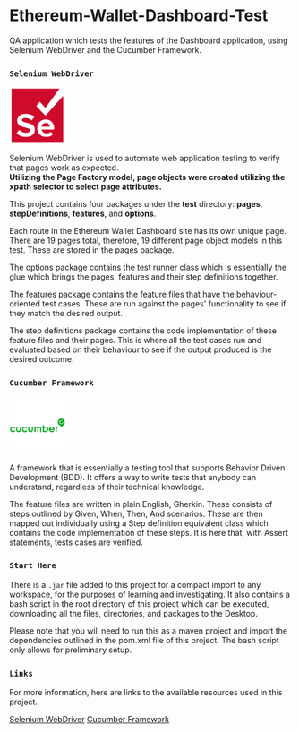 # Ethereum-Wallet-Dashboard-Test
QA application which tests the features of the Dashboard application, using Selenium WebDriver and the Cucumber Framework.

### `Selenium WebDriver`

<a href="https://www.selenium.dev" target="_blank" rel="noreferrer"> <img src="https://raw.githubusercontent.com/devicons/devicon/master/icons/selenium/selenium-original.svg" alt="react" width="100" height="100"/></a>

Selenium WebDriver is used to automate web application testing to verify that pages work as expected.  
**Utilizing the Page Factory model, page objects were created utilizing the xpath selector to select page attributes.**

This project contains four packages under the **test** directory: **pages**, **stepDefinitions**, **features**, and **options**.

Each route in the Ethereum Wallet Dashboard site has its own unique page. There are 19 pages total, therefore, 19 different
page object models in this test. These are stored in the pages package.

The options package contains the test runner class which is essentially the glue which brings the pages, features and their
step definitions together.

The features package contains the feature files that have the behaviour-oriented test cases. These are run against the pages' functionality to see if they match the desired output.

The step definitions package contains the code implementation of these feature files and their pages. This is where all the 
test cases run and evaluated based on their behaviour to see if the output produced is the desired outcome.



### `Cucumber Framework`

<a href="https://cucumber.io/" target="_blank" rel="noreferrer"> <img src="https://raw.githubusercontent.com/devicons/devicon/master/icons/cucumber/cucumber-plain-wordmark.svg" alt="express" width="100" height="100"/></a>

A framework that is essentially a testing tool that supports Behavior Driven Development (BDD). It offers a way to write tests that anybody can understand, regardless of their technical knowledge.

The feature files are written in plain English, Gherkin. These consists of steps outlined by Given, When, Then, And scenarios. These are then mapped out individually using a Step definition equivalent class which contains the code implementation of these steps. It is here that, with Assert statements, tests cases are verified.



### `Start Here`

There is a `.jar` file added to this project for a compact import to any workspace, for the purposes of learning and investigating. It also contains a bash script in the root directory of this project which can be executed, downloading all the files, directories, and packages to the Desktop.

Please note that you will need to run this as a maven project and import the dependencies outlined in the pom.xml file of this project. The bash script only allows for preliminary setup. 



### `Links`

For more information, here are links to the available resources used in this project.

[Selenium WebDriver](https://www.selenium.dev/documentation/webdriver/)
[Cucumber Framework](https://cucumber.io/)